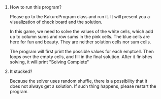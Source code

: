 1. How to run this program?

   Please go to the KakuroProgram class and run it. It will present you a visualization of check board and the solution.


   In this game, we need to solve the values of the white cells, which add up to column sums and row sums in the pink cells.
   The blue cells are here for fun and beauty. They are neither solution cells nor sum cells.

   The program will first print the possible values for each emptcell. Then loops over the empty cells, and fill in the
   final solution. After it finishes solving, it will print "Solving Complete"
2. It stucked?
   
   Because the solver uses random shuffle, there is a possibility that it does not always get a solution. If such      thing happens, please restart the program. 

